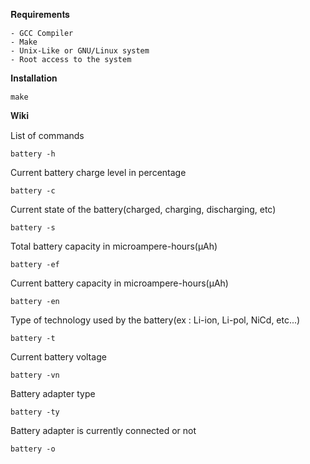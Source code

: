 𝐑𝐞𝐪𝐮𝐢𝐫𝐞𝐦𝐞𝐧𝐭𝐬
```
- GCC Compiler
- Make
- Unix-Like or GNU/Linux system
- Root access to the system
```

𝐈𝐧𝐬𝐭𝐚𝐥𝐥𝐚𝐭𝐢𝐨𝐧

```
make
```

𝐖𝐢𝐤𝐢

List of commands
```
battery -h
```
Current battery charge level in percentage
```
battery -c
```
Current state of the battery(charged, charging, discharging, etc)
```
battery -s
```
Total battery capacity in microampere-hours(µAh)
```
battery -ef
```
Current battery capacity in microampere-hours(µAh)
```
battery -en
```
Type of technology used by the battery(ex : Li-ion, Li-pol, NiCd, etc...)
```
battery -t
```
Current battery voltage
```
battery -vn
```
Battery adapter type
```
battery -ty
```
Battery adapter is currently connected or not
```
battery -o
```
